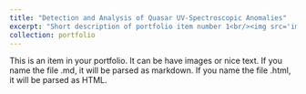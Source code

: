 ```yaml
---
title: "Detection and Analysis of Quasar UV-Spectroscopic Anomalies"
excerpt: "Short description of portfolio item number 1<br/><img src='images/Projects/Anomaly_All_Composites.png' width='600px'>"
collection: portfolio
---
```


This is an item in your portfolio. It can be have images or nice text. If you name the file .md, it will be parsed as markdown. If you name the file .html, it will be parsed as HTML. 

